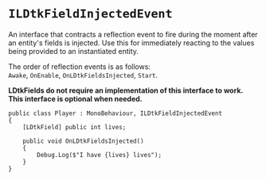 # `ILDtkFieldInjectedEvent`

An interface that contracts a reflection event to fire during the moment after an entity's fields is injected. 
Use this for immediately reacting to the values being provided to an instantiated entity.

The order of reflection events is as follows:  
`Awake`, `OnEnable`, `OnLDtkFieldsInjected`, `Start`.  

**LDtkFields do not require an implementation of this interface to work. This interface is optional when needed.**

```
public class Player : MonoBehaviour, ILDtkFieldInjectedEvent
{
    [LDtkField] public int lives;

    public void OnLDtkFieldsInjected()
    {
        Debug.Log($"I have {lives} lives");
    }
}
```